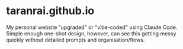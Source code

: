 # taranrai.github.io
My personal website "upgraded" or "vibe-coded" using Claude Code. Simple enough one-shot design, however, can see this getting messy quickly without detailed prompts and organisation/flows. 
